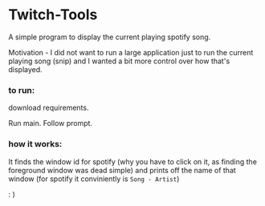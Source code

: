 # Twitch-Tools

A simple program to display the current playing spotify song.

Motivation - I did not want to run a large application just to run the current playing song (snip) and I wanted a bit more control over how that's displayed.

### to run:

download requirements.

Run main. Follow prompt.



### how it works:

It finds the window id for spotify (why you have to click on it, as finding the foreground window was dead simple)
 and prints off the name of that window (for spotify it conviniently is ```Song - Artist```) 
 
: )